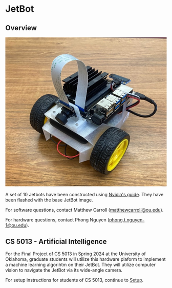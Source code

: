 # JetBot

## Overview

![Small robot with two wheels](photos/jetbot.jpg)

A set of 10 Jetbots have been constructed using [Nvidia's guide](https://jetbot.org/master/getting_started.html). They have been flashed with the base JetBot image.

For software questions, contact Matthew Carroll ([matthewcarroll@ou.edu](mailto:matthewcarroll@ou.edu)).

For hardware questions, contact Phong Nguyen ([phong.t.nguyen-1@ou.edu](mailto:phong.t.nguyen-1@ou.edu)).

## CS 5013 - Artificial Intelligence

For the Final Project of CS 5013 in Spring 2024 at the University of Oklahoma, graduate students will utilize this hardware plaform to implement a machine learning algorihtm on their JetBot. They will utilize computer vision to navigate the JetBot via its wide-angle camera.

For setup instructions for students of CS 5013, continue to [Setup](setup.html).
